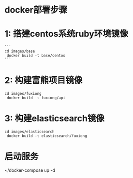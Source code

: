 # docker部署步骤
# 1: 搭建centos系统ruby环境镜像
    ```
    cd images/base
     docker build -t base/centos
    ``` 
# 2: 构建富熊项目镜像 
  ```
  cd images/fuxiong
   docker build -t fuxiong/api
  ```
# 3:  构建elasticsearch镜像
   ```
   cd images/elasticsearch
    docker build -t elasticsearch/fuxiong
   ```
# 启动服务    
~/docker-compose up -d    
